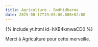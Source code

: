 ```yaml
---
title: Agriculture - Bodhidharma
date: 2025-08-17T19:05:00.000+02:00
---
```



{% include yt.html id=hXB4kmwaCD0 %}

Merci à Agriculture pour cette merveille.
